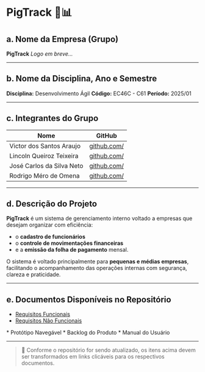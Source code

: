 # PigTrack 🐷📊

## a. Nome da Empresa (Grupo)

**PigTrack**
*Logo em breve...*

---

## b. Nome da Disciplina, Ano e Semestre

**Disciplina:** Desenvolvimento Ágil
**Código:** EC46C - C61
**Período:** 2025/01

---

## c. Integrantes do Grupo

| Nome                     |  GitHub                                                   |
| ------------------------ | -------------------------------------------------------- |
| Victor dos Santos Araujo | [github.com/](https://github.com/VictorArxujo) |
| Lincoln Queiroz Teixeira | [github.com/](https://github.com/lincolnqueirozt) |
| José Carlos da Silva Neto |  [github.com/](https://github.com/jcsneto22) |
| Rodrigo Méro de Omena |  [github.com/](https://github.com/rodrigomero) |
>

---

## d. Descrição do Projeto

**PigTrack** é um sistema de gerenciamento interno voltado a empresas que desejam organizar com eficiência:

* o **cadastro de funcionários**
* o **controle de movimentações financeiras**
* e a **emissão da folha de pagamento** mensal.

O sistema é voltado principalmente para **pequenas e médias empresas**, facilitando o acompanhamento das operações internas com segurança, clareza e praticidade.

---

## e. Documentos Disponíveis no Repositório
<ul>
  <li><a href="Requisitos de Usuários/RF.md">Requisitos Funcionais</a></li>
  <li><a href="Requisitos de Usuários/RNF.md">Requisitos Não Funcionais</a></li>
</ul>
* Protótipo Navegável
* Backlog do Produto
* Manual do Usuário

---

> 📌 Conforme o repositório for sendo atualizado, os itens acima devem ser transformados em links clicáveis para os respectivos documentos.
